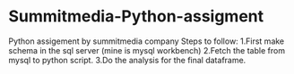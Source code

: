 # Summitmedia-Python-assigment
Python assigement by summitmedia company
Steps to follow:
1.First make schema in the sql server (mine is mysql workbench)
2.Fetch the table from mysql to python script.
3.Do the analysis for the final dataframe.
